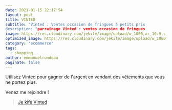 ```yaml
---
date: 2021-01-15 22:17:54
layout: post
title: VINTED
subtitle: "Vinted : Ventes occasion de fringues à petits prix
description: "parrainage Vinted : ventes occasion de fringues
image: https://res.cloudinary.com/jekife/image/upload/w_1000,ar_16:9,c_fill,g_auto,e_sharpen/v1610999652/vinted_eeunti.jpg
optimized_image: https://res.cloudinary.com/jekife/image/upload/w_1000,ar_16:9,c_fill,g_auto,e_sharpen/v1610999652/vinted_eeunti.jpg
category: "ecommerce"
tags:
  - shopping
author: emmanuelrondeau
paginate: false
---
```


Utilisez Vinted pour gagner de l'argent en vendant des vêtements que vous ne portez plus.

Venez me rejoindre ! 
> [Je kife Vinted](https://www.vinted.fr/invite/rondeau3)
